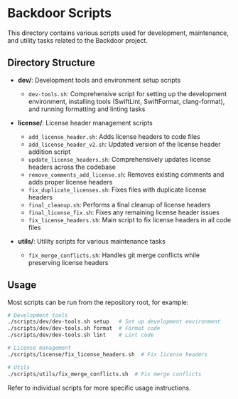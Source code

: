 # Backdoor Scripts

This directory contains various scripts used for development, maintenance, and utility tasks related to the Backdoor project.

## Directory Structure

- **dev/**: Development tools and environment setup scripts
  - `dev-tools.sh`: Comprehensive script for setting up the development environment, installing tools (SwiftLint, SwiftFormat, clang-format), and running formatting and linting tasks

- **license/**: License header management scripts
  - `add_license_header.sh`: Adds license headers to code files
  - `add_license_header_v2.sh`: Updated version of the license header addition script
  - `update_license_headers.sh`: Comprehensively updates license headers across the codebase
  - `remove_comments_add_license.sh`: Removes existing comments and adds proper license headers
  - `fix_duplicate_licenses.sh`: Fixes files with duplicate license headers
  - `final_cleanup.sh`: Performs a final cleanup of license headers
  - `final_license_fix.sh`: Fixes any remaining license header issues
  - `fix_license_headers.sh`: Main script to fix license headers in all code files

- **utils/**: Utility scripts for various maintenance tasks
  - `fix_merge_conflicts.sh`: Handles git merge conflicts while preserving license headers

## Usage

Most scripts can be run from the repository root, for example:

```bash
# Development tools
./scripts/dev/dev-tools.sh setup   # Set up development environment
./scripts/dev/dev-tools.sh format  # Format code
./scripts/dev/dev-tools.sh lint    # Lint code

# License management
./scripts/license/fix_license_headers.sh  # Fix license headers

# Utils
./scripts/utils/fix_merge_conflicts.sh  # Fix merge conflicts
```

Refer to individual scripts for more specific usage instructions.
